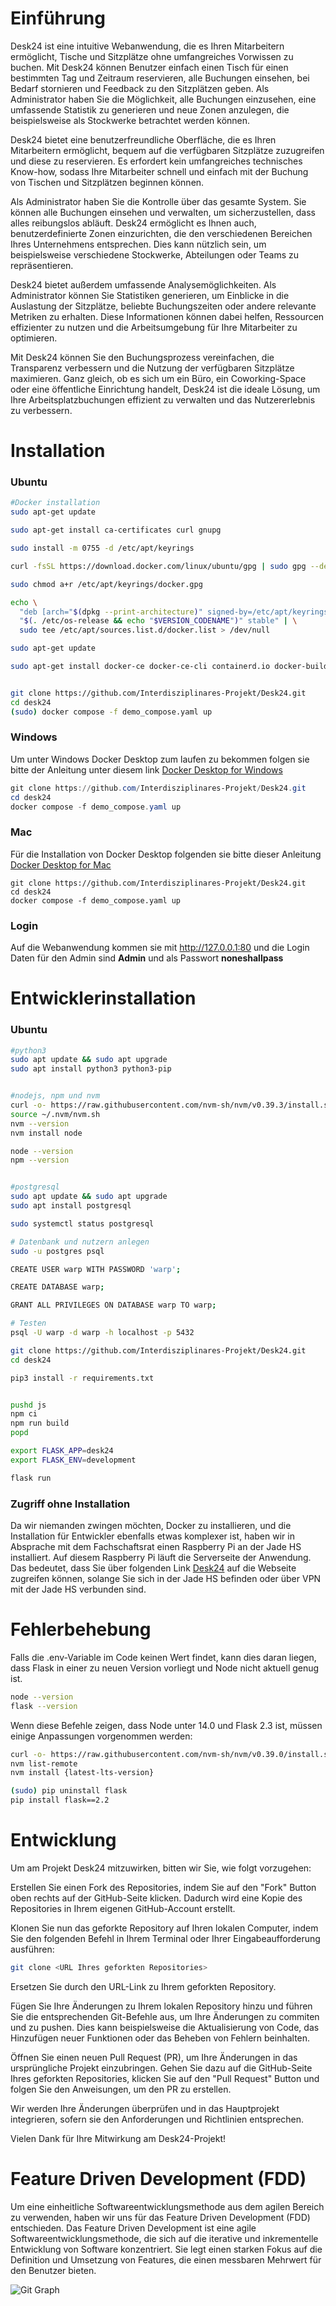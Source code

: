 # Einführung
Desk24 ist eine intuitive Webanwendung, die es Ihren Mitarbeitern ermöglicht, Tische und Sitzplätze ohne umfangreiches Vorwissen zu buchen. Mit Desk24 können Benutzer einfach einen Tisch für einen bestimmten Tag und Zeitraum reservieren, alle Buchungen einsehen, bei Bedarf stornieren und Feedback zu den Sitzplätzen geben. Als Administrator haben Sie die Möglichkeit, alle Buchungen einzusehen, eine umfassende Statistik zu generieren und neue Zonen anzulegen, die beispielsweise als Stockwerke betrachtet werden können.

Desk24 bietet eine benutzerfreundliche Oberfläche, die es Ihren Mitarbeitern ermöglicht, bequem auf die verfügbaren Sitzplätze zuzugreifen und diese zu reservieren. Es erfordert kein umfangreiches technisches Know-how, sodass Ihre Mitarbeiter schnell und einfach mit der Buchung von Tischen und Sitzplätzen beginnen können.

Als Administrator haben Sie die Kontrolle über das gesamte System. Sie können alle Buchungen einsehen und verwalten, um sicherzustellen, dass alles reibungslos abläuft. Desk24 ermöglicht es Ihnen auch, benutzerdefinierte Zonen einzurichten, die den verschiedenen Bereichen Ihres Unternehmens entsprechen. Dies kann nützlich sein, um beispielsweise verschiedene Stockwerke, Abteilungen oder Teams zu repräsentieren.

Desk24 bietet außerdem umfassende Analysemöglichkeiten. Als Administrator können Sie Statistiken generieren, um Einblicke in die Auslastung der Sitzplätze, beliebte Buchungszeiten oder andere relevante Metriken zu erhalten. Diese Informationen können dabei helfen, Ressourcen effizienter zu nutzen und die Arbeitsumgebung für Ihre Mitarbeiter zu optimieren.

Mit Desk24 können Sie den Buchungsprozess vereinfachen, die Transparenz verbessern und die Nutzung der verfügbaren Sitzplätze maximieren. Ganz gleich, ob es sich um ein Büro, ein Coworking-Space oder eine öffentliche Einrichtung handelt, Desk24 ist die ideale Lösung, um Ihre Arbeitsplatzbuchungen effizient zu verwalten und das Nutzererlebnis zu verbessern.

# Installation

### Ubuntu
```bash
#Docker installation
sudo apt-get update

sudo apt-get install ca-certificates curl gnupg

sudo install -m 0755 -d /etc/apt/keyrings

curl -fsSL https://download.docker.com/linux/ubuntu/gpg | sudo gpg --dearmor -o /etc/apt/keyrings/docker.gpg

sudo chmod a+r /etc/apt/keyrings/docker.gpg

echo \
  "deb [arch="$(dpkg --print-architecture)" signed-by=/etc/apt/keyrings/docker.gpg] https://download.docker.com/linux/ubuntu \
  "$(. /etc/os-release && echo "$VERSION_CODENAME")" stable" | \
  sudo tee /etc/apt/sources.list.d/docker.list > /dev/null

sudo apt-get update

sudo apt-get install docker-ce docker-ce-cli containerd.io docker-buildx-plugin docker-compose-plugin
```

``` bash

git clone https://github.com/Interdisziplinares-Projekt/Desk24.git
cd desk24
(sudo) docker compose -f demo_compose.yaml up
```


### Windows
Um unter Windows Docker Desktop zum laufen zu bekommen folgen sie bitte der Anleitung unter diesem link [Docker Desktop for Windows](https://docs.docker.com/desktop/install/windows-install/)

```powershell
git clone https://github.com/Interdisziplinares-Projekt/Desk24.git
cd desk24
docker compose -f demo_compose.yaml up
```

### Mac
Für die Installation von Docker Desktop folgenden sie bitte dieser Anleitung [Docker Desktop for Mac](https://docs.docker.com/desktop/install/mac-install/)

```terminal
git clone https://github.com/Interdisziplinares-Projekt/Desk24.git
cd desk24
docker compose -f demo_compose.yaml up
```


### Login 
Auf die Webanwendung kommen sie mit http://127.0.0.1:80 und die Login Daten für den Admin sind **Admin** und als Passwort **noneshallpass** 


# Entwicklerinstallation
### Ubuntu
```bash
#python3
sudo apt update && sudo apt upgrade
sudo apt install python3 python3-pip


#nodejs, npm und nvm
curl -o- https://raw.githubusercontent.com/nvm-sh/nvm/v0.39.3/install.sh | bash
source ~/.nvm/nvm.sh
nvm --version
nvm install node

node --version
npm --version


#postgresql
sudo apt update && sudo apt upgrade
sudo apt install postgresql

sudo systemctl status postgresql

# Datenbank und nutzern anlegen
sudo -u postgres psql

CREATE USER warp WITH PASSWORD 'warp';

CREATE DATABASE warp;

GRANT ALL PRIVILEGES ON DATABASE warp TO warp;

# Testen
psql -U warp -d warp -h localhost -p 5432
```

```bash
git clone https://github.com/Interdisziplinares-Projekt/Desk24.git
cd desk24

pip3 install -r requirements.txt


pushd js
npm ci
npm run build
popd

export FLASK_APP=desk24
export FLASK_ENV=development

flask run
```


### Zugriff ohne Installation
Da wir niemanden zwingen möchten, Docker zu installieren, und die Installation für Entwickler ebenfalls etwas komplexer ist, haben wir in Absprache mit dem Fachschaftsrat einen Raspberry Pi an der Jade HS installiert. Auf diesem Raspberry Pi läuft die Serverseite der Anwendung. Das bedeutet, dass Sie über folgenden Link [Desk24]() auf die Webseite zugreifen können, solange Sie sich in der Jade HS befinden oder über VPN mit der Jade HS verbunden sind.


# Fehlerbehebung
Falls die .env-Variable im Code keinen Wert findet, kann dies daran liegen, dass Flask in einer zu neuen Version vorliegt und Node nicht aktuell genug ist.
```bash
node --version
flask --version
```

Wenn diese Befehle zeigen, dass Node unter 14.0 und Flask 2.3 ist, müssen einige Anpassungen vorgenommen werden:

```bash
curl -o- https://raw.githubusercontent.com/nvm-sh/nvm/v0.39.0/install.sh | bash
nvm list-remote
nvm install {latest-lts-version}

(sudo) pip uninstall flask
pip install flask==2.2

```



# Entwicklung
Um am Projekt Desk24 mitzuwirken, bitten wir Sie, wie folgt vorzugehen:

Erstellen Sie einen Fork des Repositories, indem Sie auf den "Fork" Button oben rechts auf der GitHub-Seite klicken. Dadurch wird eine Kopie des Repositories in Ihrem eigenen GitHub-Account erstellt.

Klonen Sie nun das geforkte Repository auf Ihren lokalen Computer, indem Sie den folgenden Befehl in Ihrem Terminal oder Ihrer Eingabeaufforderung ausführen:

```bash
git clone <URL Ihres geforkten Repositories>
```
Ersetzen Sie <URL Ihres geforkten Repositories> durch den URL-Link zu Ihrem geforkten Repository.

Fügen Sie Ihre Änderungen zu Ihrem lokalen Repository hinzu und führen Sie die entsprechenden Git-Befehle aus, um Ihre Änderungen zu commiten und zu pushen. Dies kann beispielsweise die Aktualisierung von Code, das Hinzufügen neuer Funktionen oder das Beheben von Fehlern beinhalten.

Öffnen Sie einen neuen Pull Request (PR), um Ihre Änderungen in das ursprüngliche Projekt einzubringen. Gehen Sie dazu auf die GitHub-Seite Ihres geforkten Repositories, klicken Sie auf den "Pull Request" Button und folgen Sie den Anweisungen, um den PR zu erstellen.

Wir werden Ihre Änderungen überprüfen und in das Hauptprojekt integrieren, sofern sie den Anforderungen und Richtlinien entsprechen.

Vielen Dank für Ihre Mitwirkung am Desk24-Projekt!


# Feature Driven Development (FDD)
Um eine einheitliche Softwareentwicklungsmethode aus dem agilen Bereich zu verwenden, haben wir uns für das Feature Driven Development (FDD) entschieden. Das Feature Driven Development ist eine agile Softwareentwicklungsmethode, die sich auf die iterative und inkrementelle Entwicklung von Software konzentriert. Sie legt einen starken Fokus auf die Definition und Umsetzung von Features, die einen messbaren Mehrwert für den Benutzer bieten.

![Git Graph](./res/assets/git_graph.png)
